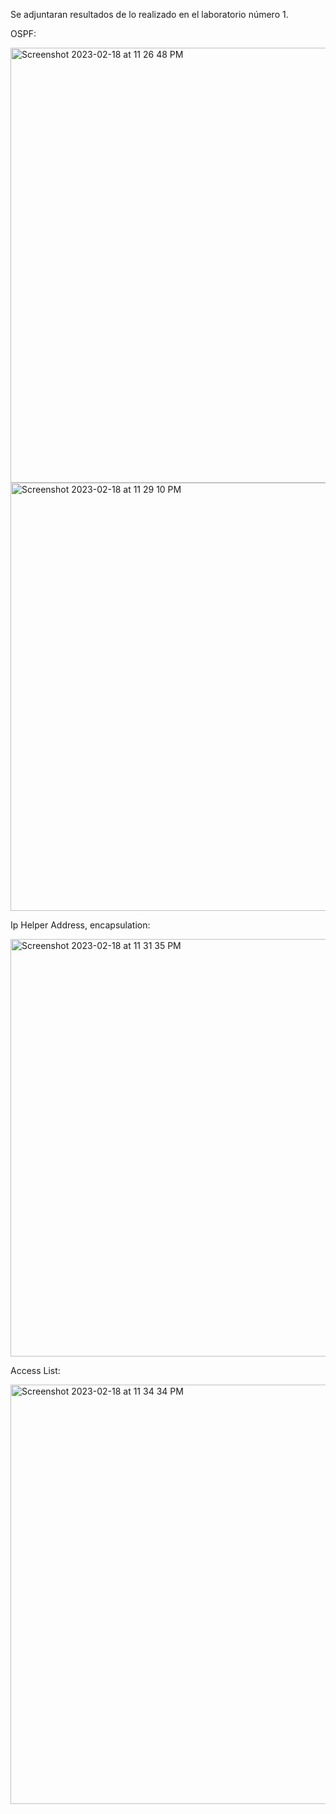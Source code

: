 Se adjuntaran resultados de lo realizado en el laboratorio número 1.

OSPF: 

<img width="696" alt="Screenshot 2023-02-18 at 11 26 48 PM" src="https://user-images.githubusercontent.com/93276000/219922213-4f514b33-31e8-45f1-9e80-68a894df01d2.png">
<img width="685" alt="Screenshot 2023-02-18 at 11 29 10 PM" src="https://user-images.githubusercontent.com/93276000/219922281-b904add4-d3dd-4ef9-9400-839dacbf178e.png">

Ip Helper Address, encapsulation:

<img width="668" alt="Screenshot 2023-02-18 at 11 31 35 PM" src="https://user-images.githubusercontent.com/93276000/219922379-97004cbc-f85c-483b-a0f2-b2b21113368e.png">

Access List:

<img width="671" alt="Screenshot 2023-02-18 at 11 34 34 PM" src="https://user-images.githubusercontent.com/93276000/219922451-017304d2-89b1-4f03-aaad-047b61895fcd.png">
